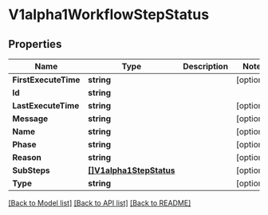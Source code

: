 # V1alpha1WorkflowStepStatus

## Properties

Name | Type | Description | Notes
------------ | ------------- | ------------- | -------------
**FirstExecuteTime** | **string** |  | [optional] 
**Id** | **string** |  | 
**LastExecuteTime** | **string** |  | [optional] 
**Message** | **string** |  | [optional] 
**Name** | **string** |  | [optional] 
**Phase** | **string** |  | [optional] 
**Reason** | **string** |  | [optional] 
**SubSteps** | [**[]V1alpha1StepStatus**](V1alpha1StepStatus.md) |  | [optional] 
**Type** | **string** |  | [optional] 

[[Back to Model list]](../README.md#documentation-for-models) [[Back to API list]](../README.md#documentation-for-api-endpoints) [[Back to README]](../README.md)


